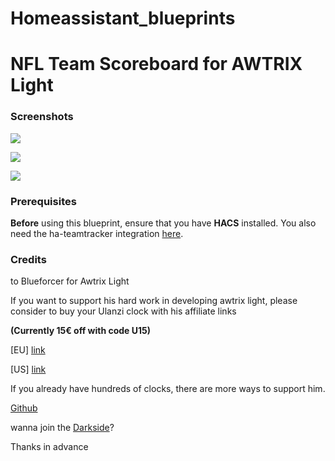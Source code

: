 # Homeassistant_blueprints

# NFL Team Scoreboard for AWTRIX Light

    

### Screenshots

  ![](https://raw.githubusercontent.com/fettesb/Homeassistant_blueprints/main/screenshot.svg)

  ![](https://raw.githubusercontent.com/fettesb/Homeassistant_blueprints/main/screenshot2.svg)

  ![](https://raw.githubusercontent.com/fettesb/Homeassistant_blueprints/main/screenshot3.svg)
      
 ### Prerequisites

 **Before** using this blueprint, ensure that you have **HACS** installed. You also need the ha-teamtracker integration [here](https://github.com/vasqued2/ha-teamtracker).

 ### Credits
    
 to Blueforcer for Awtrix Light

 If you want to support his hard work in developing awtrix light, please consider to buy your Ulanzi clock with his affiliate links
    
 **(Currently 15€ off with code U15)** 

 [EU] [link](https://www.ulanzi.de/products/ulanzi-pixel-smart-uhr-2882?ref=28e02dxl)

 [US] [link](https://www.ulanzi.com/products/ulanzi-pixel-smart-clock-2882?ref=28e02dxl)

 If you already have hundreds of clocks, there are more ways to support him.

 [Github](https://github.com/Blueforcer/awtrix-light#support)

 wanna join the [Darkside](https://discord.gg/a3n8spsn)?

 Thanks in advance
